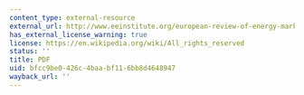 ```yaml
---
content_type: external-resource
external_url: http://www.eeinstitute.org/european-review-of-energy-market/EREM_8-_Article_Battle_-amp__Rodilla.pdf
has_external_license_warning: true
license: https://en.wikipedia.org/wiki/All_rights_reserved
status: ''
title: PDF
uid: bfcc9be0-426c-4baa-bf11-6bb8d4648947
wayback_url: ''
---
```

